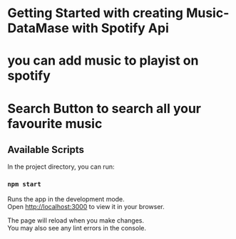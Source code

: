 # Getting Started with creating Music-DataMase with Spotify Api
# you can add music to playist on spotify 
# Search Button to search all your favourite music
## Available Scripts

In the project directory, you can run:

### `npm start`

Runs the app in the development mode.\
Open [http://localhost:3000](http://localhost:3000) to view it in your browser.

The page will reload when you make changes.\
You may also see any lint errors in the console.







